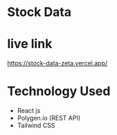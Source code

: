 # Stock Data

#  live link
https://stock-data-zeta.vercel.app/

# Technology Used
- React js
- Polygen.io (REST API)
- Tailwind CSS